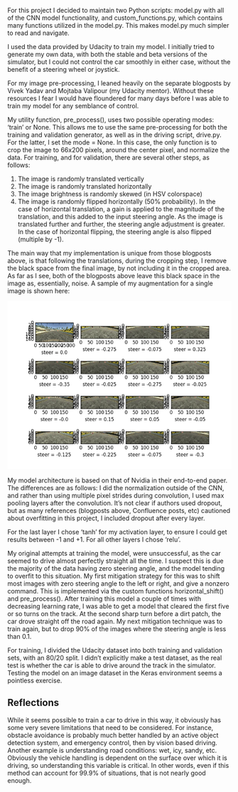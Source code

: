 For this project I decided to maintain two Python scripts: model.py with all of the CNN model functionality, and custom_functions.py, which contains many functions utilized in the model.py.  This makes model.py much simpler to read and navigate.

I used the data provided by Udacity to train my model.  I initially tried to generate my own data, with both the stable and beta versions of the simulator, but I could not control the car smoothly in either case, without the benefit of a steering wheel or joystick.

For my image pre-processing, I leaned heavily on the separate blogposts by Vivek Yadav and Mojtaba Valipour (my Udacity mentor).  Without these resources I fear I would have floundered for many days before I was able to train my model for any semblance of control.

My utility function, pre_process(), uses two possible operating modes: ‘train’ or None.  This allows me to use the same pre-processing for both the training and validation generator, as well as in the driving script, drive.py.  For the latter, I set the mode = None.  In this case, the only function is to crop the image to 66x200 pixels, around the center pixel, and normalize the data.  For training, and for validation, there are several other steps, as follows:
1. The image is randomly translated vertically
2. The image is randomly translated horizontally
3. The image brightness is randomly skewed (in HSV colorspace)
4. The image is randomly flipped horizontally (50% probability).
In the case of horizontal translation, a gain is applied to the magnitude of the translation, and this added to the input steering angle.  As the image is translated further and further, the steering angle adjustment is greater.  In the case of horizontal flipping, the steering angle is also flipped (multiple by -1).

The main way that my implementation is unique from those blogposts above, is that following the translations, during the cropping step, I remove the black space from the final image, by not including it in the cropped area.  As far as I see, both of the blogposts above leave this black space in the image as, essentially, noise.  A sample of my augmentation for a single image is shown here:

![augmentation.png should go here, whoops!](augmentation.png)

My model architecture is based on that of Nvidia in their end-to-end paper.  The differences are as follows: I did the normalization outside of the CNN, and rather than using multiple pixel strides during convolution, I used max pooling layers after the convolution.  It’s not clear if authors used dropout, but as many references (blogposts above, Confluence posts, etc) cautioned about overfitting in this project, I included dropout after every layer.

For the last layer I chose ‘tanh’ for my activation layer, to ensure I could get results between -1 and +1.  For all other layers I chose ‘relu’.

My original attempts at training the model, were unsuccessful, as the car seemed to drive almost perfectly straight all the time.  I suspect this is due the majority of the data having zero steering angle, and the model tending to overfit to this situation.  My first mitigation strategy for this was to shift most images with zero steering angle to the left or right, and give a nonzero command.  This is implemented via the custom functions horizontal_shift() and pre_process().  After training this model a couple of times with decreasing learning rate, I was able to get a model that cleared the first five or so turns on the track.  At the second sharp turn before a dirt patch, the car drove straight off the road again.  My next mitigation technique was to train again, but to drop 90% of the images where the steering angle is less than 0.1.

For training, I divided the Udacity dataset into both training and validation sets, with an 80/20 split.  I didn’t explicitly make a test dataset, as the real test is whether the car is able to drive around the track in the simulator.  Testing the model on an image dataset in the Keras environment seems a pointless exercise.

## Reflections ##

While it seems possible to train a car to drive in this way, it obviously has some very severe limitations that need to be considered.  For instance, obstacle avoidance is probably much better handled by an active object detection system, and emergency control, then by vision based driving.  Another example is understanding road conditions: wet, icy, sandy, etc.  Obviously the vehicle handling is dependent on the surface over which it is driving, so understanding this variable is critical.  In other words, even if this method can account for 99.9% of situations, that is not nearly good enough.
